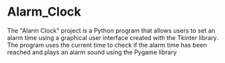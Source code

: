 # Alarm_Clock
The "Alarm Clock" project is a Python program that allows users to set an alarm time using a graphical user interface created with the Tkinter library. The program uses the current time to check if the alarm time has been reached and plays an alarm sound using the Pygame library
